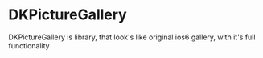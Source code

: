 DKPictureGallery
================

DKPictureGallery is library, that look's like original ios6 gallery, with it's full functionality
